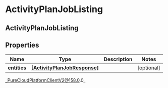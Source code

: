 # ActivityPlanJobListing

## ActivityPlanJobListing

## Properties

|Name | Type | Description | Notes|
|------------ | ------------- | ------------- | -------------|
| **entities** | [**[ActivityPlanJobResponse]**](ActivityPlanJobResponse) |  | [optional] |



_PureCloudPlatformClientV2@158.0.0_
